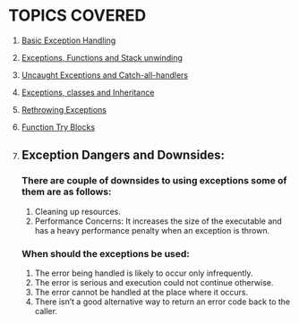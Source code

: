 # TOPICS COVERED

1. [Basic Exception Handling](exceptionHandlingBasics.cpp)

2. [Exceptions, Functions and Stack unwinding](exceptionsAndStackUnwinding.cpp)

3. [Uncaught Exceptions and Catch-all-handlers](uncaughtExcCatchAllhandler.cpp)

4. [Exceptions, classes and Inheritance](classAndInheritanceExceptions.cpp)

5. [Rethrowing Exceptions](rethrowExceptions.cpp)

6. [Function Try Blocks](functionTryBlock.cpp)

7. ## Exception Dangers and Downsides:
    ### There are couple of downsides to using exceptions some of them are as follows:
    1. Cleaning up resources.
    2. Performance Concerns: It increases the size of the executable and has a heavy performance penalty when an exception is thrown.
    ### When should the exceptions be used:
    1. The error being handled is likely to occur only infrequently.
    2. The error is serious and execution could not continue otherwise.
    3. The error cannot be handled at the place where it occurs.
    4. There isn’t a good alternative way to return an error code back to the caller.
    
